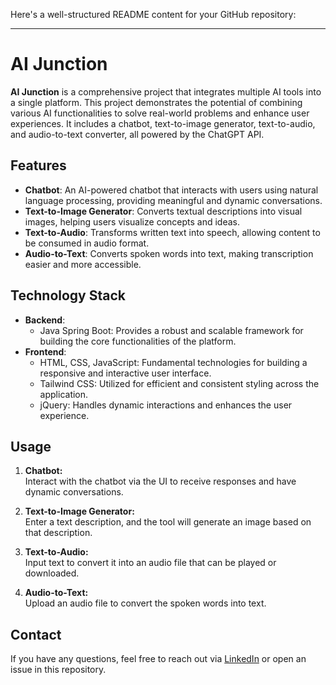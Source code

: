 Here's a well-structured README content for your GitHub repository:

---

# AI Junction

**AI Junction** is a comprehensive project that integrates multiple AI tools into a single platform. This project demonstrates the potential of combining various AI functionalities to solve real-world problems and enhance user experiences. It includes a chatbot, text-to-image generator, text-to-audio, and audio-to-text converter, all powered by the ChatGPT API.

## Features

- **Chatbot**: An AI-powered chatbot that interacts with users using natural language processing, providing meaningful and dynamic conversations.
- **Text-to-Image Generator**: Converts textual descriptions into visual images, helping users visualize concepts and ideas.
- **Text-to-Audio**: Transforms written text into speech, allowing content to be consumed in audio format.
- **Audio-to-Text**: Converts spoken words into text, making transcription easier and more accessible.

## Technology Stack

- **Backend**:  
  - Java Spring Boot: Provides a robust and scalable framework for building the core functionalities of the platform.
- **Frontend**:  
  - HTML, CSS, JavaScript: Fundamental technologies for building a responsive and interactive user interface.
  - Tailwind CSS: Utilized for efficient and consistent styling across the application.
  - jQuery: Handles dynamic interactions and enhances the user experience.


## Usage

1. **Chatbot:**  
   Interact with the chatbot via the UI to receive responses and have dynamic conversations.

2. **Text-to-Image Generator:**  
   Enter a text description, and the tool will generate an image based on that description.

3. **Text-to-Audio:**  
   Input text to convert it into an audio file that can be played or downloaded.

4. **Audio-to-Text:**  
   Upload an audio file to convert the spoken words into text.

## Contact

If you have any questions, feel free to reach out via [LinkedIn](https://www.linkedin.com/in/themohdafzal/) or open an issue in this repository.
